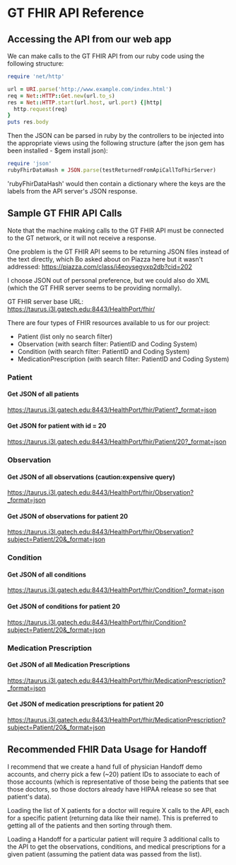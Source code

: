 # GT FHIR API Reference

## Accessing the API from our web app

We can make calls to the GT FHIR API from our ruby code using the following structure:

```ruby
require 'net/http'

url = URI.parse('http://www.example.com/index.html')
req = Net::HTTP::Get.new(url.to_s)
res = Net::HTTP.start(url.host, url.port) {|http|
  http.request(req)
}
puts res.body
```

Then the JSON can be parsed in ruby by the controllers to be injected into the appropriate views using the following structure (after the json gem has been installed - $gem install json):

```ruby
require 'json'
rubyFhirDataHash = JSON.parse(testReturnedFromApiCallToFhirServer)
```

'rubyFhirDataHash' would then contain a dictionary where the keys are the labels from the API server's JSON response.

## Sample GT FHIR API Calls

Note that the machine making calls to the GT FHIR API must be connected to the GT network, or it will not receive a response.

One problem is the GT FHIR API seems to be returning JSON files instead of the text directly, which Bo asked about on Piazza here but it wasn't addressed: https://piazza.com/class/i4eoysegvxp2db?cid=202

I choose JSON out of personal preference, but we could also do XML (which the GT FHIR server seems to be providing normally).

GT FHIR server base URL:
https://taurus.i3l.gatech.edu:8443/HealthPort/fhir/

There are four types of FHIR resources available to us for our project:

- Patient (list only no search filter)
- Observation (with search filter: PatientID and Coding System)
- Condition (with search filter: PatientID and Coding System)
- MedicationPrescription (with search filter: PatientID and Coding System)

### Patient

#### Get JSON of all patients

https://taurus.i3l.gatech.edu:8443/HealthPort/fhir/Patient?_format=json

#### Get JSON for patient with id = 20

https://taurus.i3l.gatech.edu:8443/HealthPort/fhir/Patient/20?_format=json

### Observation

#### Get JSON of all observations (caution:expensive query)

https://taurus.i3l.gatech.edu:8443/HealthPort/fhir/Observation?_format=json

#### Get JSON of observations for patient 20

https://taurus.i3l.gatech.edu:8443/HealthPort/fhir/Observation?subject=Patient/20&_format=json

### Condition

#### Get JSON of all conditions

https://taurus.i3l.gatech.edu:8443/HealthPort/fhir/Condition?_format=json

#### Get JSON of conditions for patient 20

https://taurus.i3l.gatech.edu:8443/HealthPort/fhir/Condition?subject=Patient/20&_format=json

### Medication Prescription

#### Get JSON of all Medication Prescriptions

https://taurus.i3l.gatech.edu:8443/HealthPort/fhir/MedicationPrescription?_format=json

#### Get JSON of medication prescriptions for patient 20

https://taurus.i3l.gatech.edu:8443/HealthPort/fhir/MedicationPrescription?subject=Patient/20&_format=json

## Recommended FHIR Data Usage for Handoff

I recommend that we create a hand full of physician Handoff demo accounts, and cherry pick a few (~20) patient IDs to associate to each of those accounts (which is representative of those being the patients that see those doctors, so those doctors already have HIPAA release so see that patient's data).

Loading the list of X patients for a doctor will require X calls to the API, each for a specific patient (returning data like their name). This is preferred to getting all of the patients and then sorting through them.

Loading a Handoff for a particular patient will require 3 additional calls to the API to get the observations, conditions, and medical prescriptions for a given patient (assuming the patient data was passed from the list).
